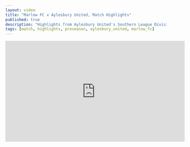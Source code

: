```yaml
---
layout: video
title: "Marlow FC v Aylesbury United, Match Highlights"
published: true
description: "Highlights from Aylesbury United's Southern League Division One Central match away at Marlow FC, August 12th, 2025. Final score 3-0."
tags: [match, highlights, preseason, aylesbury_united, marlow_fc]
---
```

<iframe width="560" height="315" src="https://www.youtube.com/embed/J4f13dnzdf4?si=2ogV30UOgDCKKEwL" title="YouTube video player" frameborder="0" allow="accelerometer; autoplay; clipboard-write; encrypted-media; gyroscope; picture-in-picture; web-share" referrerpolicy="strict-origin-when-cross-origin" allowfullscreen></iframe>
